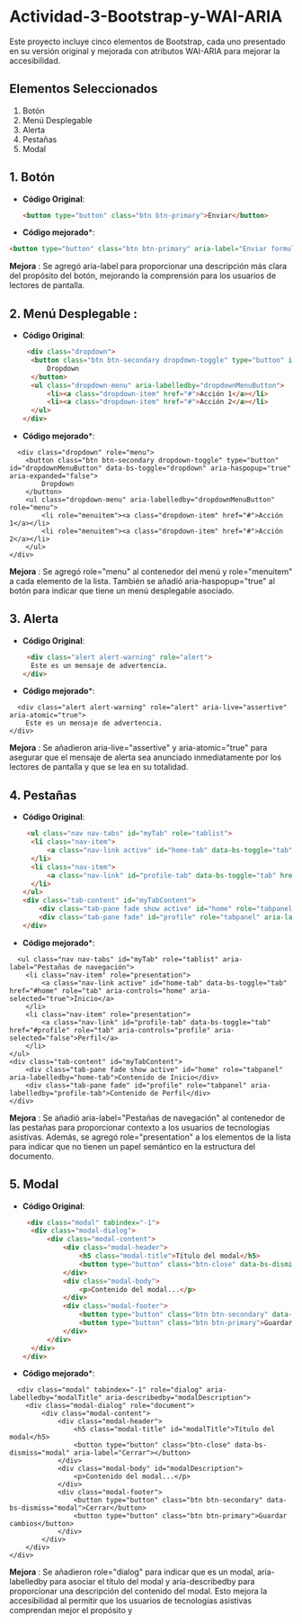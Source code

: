 # Actividad-3-Bootstrap-y-WAI-ARIA
Este proyecto incluye cinco elementos de Bootstrap, cada uno presentado en su versión original y mejorada con atributos WAI-ARIA para mejorar la accesibilidad.

## Elementos Seleccionados

1. Botón
2. Menú Desplegable
3. Alerta
4. Pestañas
5. Modal

## 1. Botón

- **Código Original**: 
  ```html
  <button type="button" class="btn btn-primary">Enviar</button>
  ```

- **Código mejorado***:
```html
<button type="button" class="btn btn-primary" aria-label="Enviar formulario">Enviar</button>
```

**Mejora** : Se agregó aria-label para proporcionar una descripción más clara del propósito del botón, mejorando la comprensión para los usuarios de lectores de pantalla.

## 2. Menú Desplegable : 

- **Código Original**: 
  ```html
   <div class="dropdown">
    <button class="btn btn-secondary dropdown-toggle" type="button" id="dropdownMenuButton" data-bs-toggle="dropdown" aria-expanded="false">
        Dropdown
    </button>
    <ul class="dropdown-menu" aria-labelledby="dropdownMenuButton">
        <li><a class="dropdown-item" href="#">Acción 1</a></li>
        <li><a class="dropdown-item" href="#">Acción 2</a></li>
    </ul>
  </div>
  ```

- **Código mejorado***:
```
  <div class="dropdown" role="menu">
    <button class="btn btn-secondary dropdown-toggle" type="button" id="dropdownMenuButton" data-bs-toggle="dropdown" aria-haspopup="true" aria-expanded="false">
        Dropdown
    </button>
    <ul class="dropdown-menu" aria-labelledby="dropdownMenuButton" role="menu">
        <li role="menuitem"><a class="dropdown-item" href="#">Acción 1</a></li>
        <li role="menuitem"><a class="dropdown-item" href="#">Acción 2</a></li>
    </ul>
</div>
```

**Mejora** : Se agregó role="menu" al contenedor del menú y role="menuitem" a cada elemento de la lista. También se añadió aria-haspopup="true" al botón para indicar que tiene un menú desplegable asociado.


## 3. Alerta

- **Código Original**: 
  ```html
   <div class="alert alert-warning" role="alert">
    Este es un mensaje de advertencia.
  </div>
  ```

- **Código mejorado***:
```
  <div class="alert alert-warning" role="alert" aria-live="assertive" aria-atomic="true">
    Este es un mensaje de advertencia.
</div>
```

**Mejora** : Se añadieron aria-live="assertive" y aria-atomic="true" para asegurar que el mensaje de alerta sea anunciado inmediatamente por los lectores de pantalla y que se lea en su totalidad.

## 4. Pestañas

- **Código Original**: 
  ```html
   <ul class="nav nav-tabs" id="myTab" role="tablist">
    <li class="nav-item">
        <a class="nav-link active" id="home-tab" data-bs-toggle="tab" href="#home" role="tab" aria-controls="home" aria-selected="true">Inicio</a>
    </li>
    <li class="nav-item">
        <a class="nav-link" id="profile-tab" data-bs-toggle="tab" href="#profile" role="tab" aria-controls="profile" aria-selected="false">Perfil</a>
    </li>
  </ul>
  <div class="tab-content" id="myTabContent">
      <div class="tab-pane fade show active" id="home" role="tabpanel" aria-labelledby="home-tab">Contenido de Inicio</div>
      <div class="tab-pane fade" id="profile" role="tabpanel" aria-labelledby="profile-tab">Contenido de Perfil</div>
  </div>
  ```

- **Código mejorado***:
```
  <ul class="nav nav-tabs" id="myTab" role="tablist" aria-label="Pestañas de navegación">
    <li class="nav-item" role="presentation">
        <a class="nav-link active" id="home-tab" data-bs-toggle="tab" href="#home" role="tab" aria-controls="home" aria-selected="true">Inicio</a>
    </li>
    <li class="nav-item" role="presentation">
        <a class="nav-link" id="profile-tab" data-bs-toggle="tab" href="#profile" role="tab" aria-controls="profile" aria-selected="false">Perfil</a>
    </li>
</ul>
<div class="tab-content" id="myTabContent">
    <div class="tab-pane fade show active" id="home" role="tabpanel" aria-labelledby="home-tab">Contenido de Inicio</div>
    <div class="tab-pane fade" id="profile" role="tabpanel" aria-labelledby="profile-tab">Contenido de Perfil</div>
</div>
```

**Mejora** : Se añadió aria-label="Pestañas de navegación" al contenedor de las pestañas para proporcionar contexto a los usuarios de tecnologías asistivas. Además, se agregó role="presentation" a los elementos de la lista para indicar que no tienen un papel semántico en la estructura del documento.


## 5. Modal

- **Código Original**: 
  ```html
   <div class="modal" tabindex="-1">
    <div class="modal-dialog">
        <div class="modal-content">
            <div class="modal-header">
                <h5 class="modal-title">Título del modal</h5>
                <button type="button" class="btn-close" data-bs-dismiss="modal" aria-label="Cerrar"></button>
            </div>
            <div class="modal-body">
                <p>Contenido del modal...</p>
            </div>
            <div class="modal-footer">
                <button type="button" class="btn btn-secondary" data-bs-dismiss="modal">Cerrar</button>
                <button type="button" class="btn btn-primary">Guardar cambios</button>
            </div>
        </div>
    </div>
  </div>
  ```

- **Código mejorado***:
```
  <div class="modal" tabindex="-1" role="dialog" aria-labelledby="modalTitle" aria-describedby="modalDescription">
    <div class="modal-dialog" role="document">
        <div class="modal-content">
            <div class="modal-header">
                <h5 class="modal-title" id="modalTitle">Título del modal</h5>
                <button type="button" class="btn-close" data-bs-dismiss="modal" aria-label="Cerrar"></button>
            </div>
            <div class="modal-body" id="modalDescription">
                <p>Contenido del modal...</p>
            </div>
            <div class="modal-footer">
                <button type="button" class="btn btn-secondary" data-bs-dismiss="modal">Cerrar</button>
                <button type="button" class="btn btn-primary">Guardar cambios</button>
            </div>
        </div>
    </div>
</div>
```

**Mejora** : Se añadieron role="dialog" para indicar que es un modal, aria-labelledby para asociar el título del modal y aria-describedby para proporcionar una descripción del contenido del modal. Esto mejora la accesibilidad al permitir que los usuarios de tecnologías asistivas comprendan mejor el propósito y
